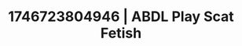 ---
categories:
- Erotic archetypes
- Elegant fetish
- AI-generated
- Dirty whispers
- ASMR
- Soft domination
- Cosplay
- Eclectic erotica
image: /assets/images/1746723804946.jpg
layout: post
seo:
  description: Featured content with artistic ABDL Play, Scat Fetish. HD images available.
  keywords: ABDL Play, Scat Fetish
  og_image: /assets/images/1746723804946.jpg
  schema_type: VisualArtwork
tags:
- ABDL Play
- '#1746723804946'
- Scat Fetish
title: 1746723804946 | ABDL Play Scat Fetish
---